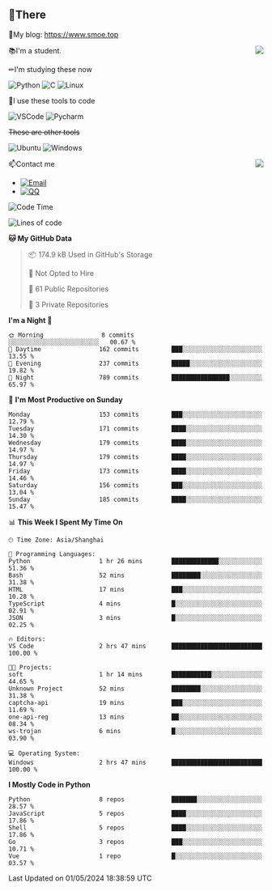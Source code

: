 
## 👏There

📰My blog: https://www.smoe.top

<img align="right" src="https://github-readme-stats.vercel.app/api/top-langs/?username=AkashiCoin"/>


📚I'm a student.

✏I'm studying these now

![Python](https://img.shields.io/badge/-Python-blue?style=flat-square&logo=Python&logoColor=fff)
![C](https://img.shields.io/badge/-C-585858?style=flat-square&logo=C&logoColor=fff)
![Linux](https://img.shields.io/badge/-Linux-black?style=flat-square&logo=Linux&logoColor=fff)

🔨I use these tools to code

![VSCode](https://img.shields.io/badge/-VSCode-blue?style=flat-square&logo=visualstudiocode&logoColor=fff)
![Pycharm](https://img.shields.io/badge/-Pycharm-green?style=flat-square&logo=pycharm&logoColor=fff)

 ~~These are other tools~~

![Ubuntu](https://img.shields.io/badge/-Ubuntu-orange?style=flat-square&logo=Ubuntu&logoColor=fff)
![Windows](https://img.shields.io/badge/-Windows-blue?style=flat-square&logo=Windows&logoColor=fff)

<img align="right" src="https://github-readme-stats.vercel.app/api?username=AkashiCoin" />


📫Contact me

* [![Email](https://img.shields.io/badge/Email-l1040186796@gmail.com-1?style=social&logoColor=fff)](mailto:l1040186796@gmail.com)
* [![QQ](https://img.shields.io/badge/QQ-1040186796-1?style=social&logoColor=fff)](tencent://AddContact/?fromId=45&fromSubId=1&subcmd=all&uin=1040186796&website=www.oicqzone.com)

<!--START_SECTION:waka-->
![Code Time](http://img.shields.io/badge/Code%20Time-1%2C169%20hrs%2021%20mins-blue)

![Lines of code](https://img.shields.io/badge/From%20Hello%20World%20I%27ve%20Written-269.0%20thousand%20lines%20of%20code-blue)

**🐱 My GitHub Data** 

> 📦 174.9 kB Used in GitHub's Storage 
 > 
> 🚫 Not Opted to Hire
 > 
> 📜 61 Public Repositories 
 > 
> 🔑 3 Private Repositories 
 > 
**I'm a Night 🦉** 

```text
🌞 Morning                8 commits           ░░░░░░░░░░░░░░░░░░░░░░░░░   00.67 % 
🌆 Daytime                162 commits         ███░░░░░░░░░░░░░░░░░░░░░░   13.55 % 
🌃 Evening                237 commits         █████░░░░░░░░░░░░░░░░░░░░   19.82 % 
🌙 Night                  789 commits         ████████████████░░░░░░░░░   65.97 % 
```
📅 **I'm Most Productive on Sunday** 

```text
Monday                   153 commits         ███░░░░░░░░░░░░░░░░░░░░░░   12.79 % 
Tuesday                  171 commits         ████░░░░░░░░░░░░░░░░░░░░░   14.30 % 
Wednesday                179 commits         ████░░░░░░░░░░░░░░░░░░░░░   14.97 % 
Thursday                 179 commits         ████░░░░░░░░░░░░░░░░░░░░░   14.97 % 
Friday                   173 commits         ████░░░░░░░░░░░░░░░░░░░░░   14.46 % 
Saturday                 156 commits         ███░░░░░░░░░░░░░░░░░░░░░░   13.04 % 
Sunday                   185 commits         ████░░░░░░░░░░░░░░░░░░░░░   15.47 % 
```


📊 **This Week I Spent My Time On** 

```text
🕑︎ Time Zone: Asia/Shanghai

💬 Programming Languages: 
Python                   1 hr 26 mins        █████████████░░░░░░░░░░░░   51.36 % 
Bash                     52 mins             ████████░░░░░░░░░░░░░░░░░   31.38 % 
HTML                     17 mins             ███░░░░░░░░░░░░░░░░░░░░░░   10.28 % 
TypeScript               4 mins              █░░░░░░░░░░░░░░░░░░░░░░░░   02.91 % 
JSON                     3 mins              █░░░░░░░░░░░░░░░░░░░░░░░░   02.25 % 

🔥 Editors: 
VS Code                  2 hrs 47 mins       █████████████████████████   100.00 % 

🐱‍💻 Projects: 
soft                     1 hr 14 mins        ███████████░░░░░░░░░░░░░░   44.65 % 
Unknown Project          52 mins             ████████░░░░░░░░░░░░░░░░░   31.38 % 
captcha-api              19 mins             ███░░░░░░░░░░░░░░░░░░░░░░   11.69 % 
one-api-reg              13 mins             ██░░░░░░░░░░░░░░░░░░░░░░░   08.34 % 
ws-trojan                6 mins              █░░░░░░░░░░░░░░░░░░░░░░░░   03.90 % 

💻 Operating System: 
Windows                  2 hrs 47 mins       █████████████████████████   100.00 % 
```

**I Mostly Code in Python** 

```text
Python                   8 repos             ███████░░░░░░░░░░░░░░░░░░   28.57 % 
JavaScript               5 repos             ████░░░░░░░░░░░░░░░░░░░░░   17.86 % 
Shell                    5 repos             ████░░░░░░░░░░░░░░░░░░░░░   17.86 % 
Go                       3 repos             ███░░░░░░░░░░░░░░░░░░░░░░   10.71 % 
Vue                      1 repo              █░░░░░░░░░░░░░░░░░░░░░░░░   03.57 % 
```




 Last Updated on 01/05/2024 18:38:59 UTC
<!--END_SECTION:waka-->
